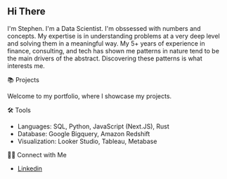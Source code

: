 ## Hi There 

I'm Stephen. I'm a Data Scientist. I'm obssessed with numbers and concepts. My expertise is in understanding problems at a very deep level and solving them in a meaningful way. My 5+ years of experience in finance, consulting, and tech has shown me patterns in nature tend to be the main drivers of the abstract. Discovering these patterns is what interests me.

📚 Projects

Welcome to my portfolio, where I showcase my projects.

🛠️ Tools
- Languages: SQL, Python, JavaScript (Next.JS), Rust
- Database: Google Bigquery, Amazon Redshift
- Visualization: Looker Studio, Tableau, Metabase

👋🏻 Connect with Me
- [Linkedin](https://www.linkedin.com/in/stphnyao/)
